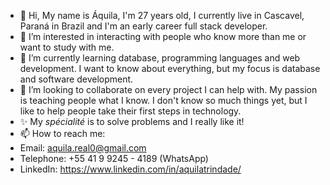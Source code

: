 - 👋  Hi, My name is Áquila, I'm 27 years old, I currently live in Cascavel, Paraná in Brazil and I'm an early career full stack developer.
- 👀 I’m interested in interacting with people who know more than me or want to study with me.
- 🌱 I’m currently learning database, programming languages and web development.
        I want to know about everything, but my focus is database and software development.
- 💞️ I’m looking to collaborate on every project I can help with. My passion is teaching people what I know.
        I don't know so much things yet, but I like to help people take their first steps in technology.
- ✨ My _spécialité_ is to solve problems and I really like it!
- 📫 How to reach me:
-   Email: aquila.real0@gmail.com
-   Telephone: +55 41 9 9245 - 4189 (WhatsApp)
-   LinkedIn: https://www.linkedin.com/in/aquilatrindade/

<!---
Augusto008/Augusto008 is a ✨ special ✨ repository because its `README.md` (this file) appears on your GitHub profile.
You can click the Preview link to take a look at your changes.
--->
